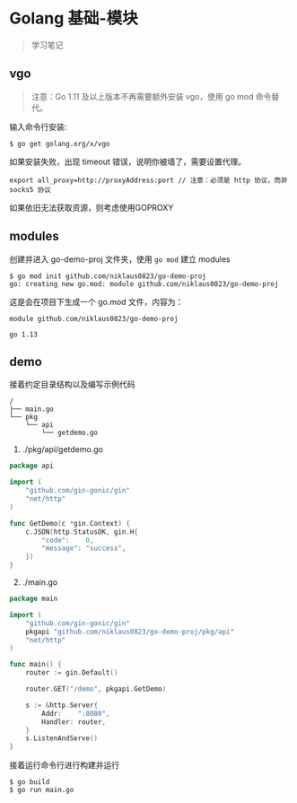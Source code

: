 Golang 基础-模块
=========================
> 学习笔记

## vgo

>注意：Go 1.11 及以上版本不再需要额外安装 vgo，使用 go mod 命令替代。

输入命令行安装:

```shell
$ go get golang.org/x/vgo
```

如果安装失败，出现 timeout 错误，说明你被墙了，需要设置代理。

```shell
export all_proxy=http://proxyAddress:port // 注意：必须是 http 协议，而非 socks5 协议
```

如果依旧无法获取资源，则考虑使用GOPROXY​

## modules

创建并进入 go-demo-proj 文件夹，使用 `go mod` 建立 modules

```shell
$ go mod init github.com/niklaus0823/go-demo-proj
go: creating new go.mod: module github.com/niklaus0823/go-demo-proj
```

这是会在项目下生成一个 go.mod 文件，内容为：

```
module github.com/niklaus0823/go-demo-proj

go 1.13
```

## demo

接着约定目录结构以及编写示例代码

```
/
├── main.go
└── pkg
    └── api
        └── getdemo.go
```

1. ./pkg/api/getdemo.go

```go
package api

import (
	"github.com/gin-gonic/gin"
	"net/http"
)

func GetDemo(c *gin.Context) {
	c.JSON(http.StatusOK, gin.H{
		"code":    0,
		"message": "success",
	})
}

```

2. ./main.go

```go
package main

import (
	"github.com/gin-gonic/gin"
	pkgapi "github.com/niklaus0823/go-demo-proj/pkg/api"
	"net/http"
)

func main() {
	router := gin.Default()

	router.GET("/demo", pkgapi.GetDemo)

	s := &http.Server{
		Addr:    ":8080",
		Handler: router,
	}
	s.ListenAndServe()
}

```

接着运行命令行进行构建并运行

```shell
$ go build
$ go run main.go
```

### 